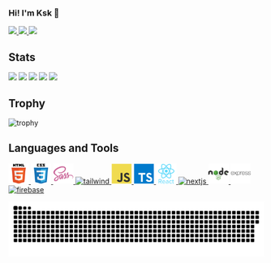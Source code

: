 ### Hi! I'm Ksk 👋

<p align="left">
  <a href="https://github.com/ksk-461">
    <img height="20" src="https://komarev.com/ghpvc/?username=ksk-461&style=plastic" />
  </a>
  <a href="https://github.com/ksk-461">
    <img height="20" src="https://img.shields.io/github/followers/ksk-461?label=follow&logo=github&style=plastic" />
  </a>
  <a href="http://x.com/k_sk_bc108">
    <img height="20" src="https://img.shields.io/twitter/follow/k_sk_bc108?style=plastic&logo=x" />
  </a>
</p>

## Stats
![](http://github-profile-summary-cards.vercel.app/api/cards/profile-details?username=ksk-461&theme=solarized)
![](http://github-profile-summary-cards.vercel.app/api/cards/repos-per-language?username=ksk-461&theme=solarized)
![](http://github-profile-summary-cards.vercel.app/api/cards/most-commit-language?username=ksk-461&theme=solarized)
![](http://github-profile-summary-cards.vercel.app/api/cards/stats?username=ksk-461&theme=solarized)
![](http://github-profile-summary-cards.vercel.app/api/cards/productive-time?username=ksk-461&theme=solarized&utcOffset=9)

## Trophy
![trophy](https://github-profile-trophy.vercel.app/?username=ksk-461&theme=solarized)

## Languages and Tools
<p align="left">
  <a href="https://www.w3.org/html/" target="_blank" rel="noreferrer">
    <img src="https://raw.githubusercontent.com/devicons/devicon/master/icons/html5/html5-original-wordmark.svg" alt="html5" width="40" height="40"/>
  </a>
  <a href="https://www.w3schools.com/css/" target="_blank" rel="noreferrer">
    <img src="https://raw.githubusercontent.com/devicons/devicon/master/icons/css3/css3-original-wordmark.svg" alt="css3" width="40" height="40"/>
  </a>
  <a href="https://sass-lang.com" target="_blank" rel="noreferrer">
    <img src="https://raw.githubusercontent.com/devicons/devicon/master/icons/sass/sass-original.svg" alt="sass" width="40" height="40"/>
  </a>
  <a href="https://tailwindcss.com/" target="_blank" rel="noreferrer">
    <img src="https://www.vectorlogo.zone/logos/tailwindcss/tailwindcss-icon.svg" alt="tailwind" width="40" height="40"/>
  </a>
  <a href="https://developer.mozilla.org/en-US/docs/Web/JavaScript" target="_blank" rel="noreferrer">
    <img src="https://raw.githubusercontent.com/devicons/devicon/master/icons/javascript/javascript-original.svg" alt="javascript" width="40" height="40"/>
  </a>
  <a href="https://www.typescriptlang.org/" target="_blank" rel="noreferrer">
    <img src="https://raw.githubusercontent.com/devicons/devicon/master/icons/typescript/typescript-original.svg" alt="typescript" width="40" height="40"/>
  </a>
  <a href="https://reactjs.org/" target="_blank" rel="noreferrer">
    <img src="https://raw.githubusercontent.com/devicons/devicon/master/icons/react/react-original-wordmark.svg" alt="react" width="40" height="40"/>
  </a>
  <a href="https://nextjs.org/" target="_blank" rel="noreferrer">
    <img src="https://cdn.worldvectorlogo.com/logos/nextjs-2.svg" alt="nextjs" width="40" height="40"/>
  </a> 
  <a href="https://nodejs.org" target="_blank" rel="noreferrer">
    <img src="https://raw.githubusercontent.com/devicons/devicon/master/icons/nodejs/nodejs-original-wordmark.svg" alt="nodejs" width="40" height="40"/>
  </a>
  <a href="https://expressjs.com" target="_blank" rel="noreferrer">
    <img src="https://raw.githubusercontent.com/devicons/devicon/master/icons/express/express-original-wordmark.svg" alt="express" width="40" height="40"/>
  </a>
  <a href="https://firebase.google.com/" target="_blank" rel="noreferrer">
    <img src="https://www.vectorlogo.zone/logos/firebase/firebase-icon.svg" alt="firebase" width="40" height="40"/>
  </a> 
</p>

![](https://raw.githubusercontent.com/ksk-461/ksk-461/output/github-contribution-grid-snake.svg)

<!--
**ksk-461/ksk-461** is a ✨ _special_ ✨ repository because its `README.md` (this file) appears on your GitHub profile.

Here are some ideas to get you started:

- 🔭 I’m currently working on ...
- 🌱 I’m currently learning ...
- 👯 I’m looking to collaborate on ...
- 🤔 I’m looking for help with ...
- 💬 Ask me about ...
- 📫 How to reach me: ...
- 😄 Pronouns: ...
- ⚡ Fun fact: ...
-->
